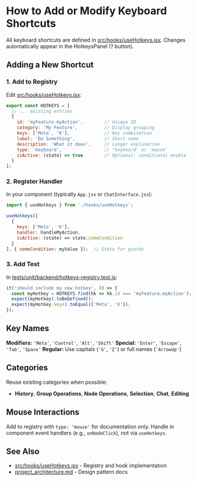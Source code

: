 # How to Add or Modify Keyboard Shortcuts

All keyboard shortcuts are defined in [src/hooks/useHotkeys.jsx](../../src/hooks/useHotkeys.jsx). Changes automatically appear in the HotkeysPanel (? button).

## Adding a New Shortcut

### 1. Add to Registry

Edit [src/hooks/useHotkeys.jsx](../../src/hooks/useHotkeys.jsx):

```javascript
export const HOTKEYS = [
  // ... existing entries
  {
    id: 'myFeature.myAction',        // Unique ID
    category: 'My Feature',          // Display grouping
    keys: ['Meta', 'K'],             // Key combination
    label: 'Do Something',           // Short name
    description: 'What it does',     // Longer explanation
    type: 'keyboard',                // 'keyboard' or 'mouse'
    isActive: (state) => true        // Optional: conditional enable
  }
];
```

### 2. Register Handler

In your component (typically `App.jsx` or `ChatInterface.jsx`):

```javascript
import { useHotkeys } from './hooks/useHotkeys';

useHotkeys([
  {
    keys: ['Meta', 'K'],
    handler: handleMyAction,
    isActive: (state) => state.someCondition
  }
], { someCondition: myValue });  // State for guards
```

### 3. Add Test

In [tests/unit/backend/hotkeys-registry.test.js](../../../tests/unit/backend/hotkeys-registry.test.js):

```javascript
it('should include my new hotkey', () => {
  const myHotkey = HOTKEYS.find(hk => hk.id === 'myFeature.myAction');
  expect(myHotkey).toBeDefined();
  expect(myHotkey.keys).toEqual(['Meta', 'K']);
});
```

## Key Names

**Modifiers:** `'Meta'`, `'Control'`, `'Alt'`, `'Shift'`
**Special:** `'Enter'`, `'Escape'`, `'Tab'`, `'Space'`
**Regular:** Use capitals (`'G'`, `'Z'`) or full names (`'ArrowUp'`)

## Categories

Reuse existing categories when possible:
- **History**, **Group Operations**, **Node Operations**, **Selection**, **Chat**, **Editing**

## Mouse Interactions

Add to registry with `type: 'mouse'` for documentation only. Handle in component event handlers (e.g., `onNodeClick`), not via `useHotkeys`.

## See Also

- [src/hooks/useHotkeys.jsx](../../src/hooks/useHotkeys.jsx) - Registry and hook implementation
- [project_architecture.md](../system/project_architecture.md#1-centralized-hotkeys-registry) - Design pattern docs
